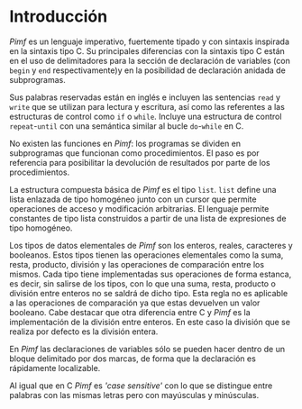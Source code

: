 # Introducción

*Pimf* es un lenguaje imperativo, fuertemente tipado y con sintaxis inspirada en la sintaxis tipo C.
Su principales diferencias con la sintaxis tipo C están en el uso de delimitadores para la sección de declaración de variables (con `begin` y `end` respectivamente)y en la posibilidad de declaración anidada de subprogramas.

Sus palabras reservadas están en inglés e incluyen las sentencias `read` y `write` que se utilizan para lectura y escritura, así como las referentes a las estructuras de control como `if` o `while`.
Incluye una estructura de control `repeat`-`until` con una semántica similar al bucle `do`-`while` en C.

No existen las funciones en *Pimf*: los programas se dividen en subprogramas que funcionan como procedimientos.
El paso es por referencia para posibilitar la devolución de resultados por parte de los procedimientos.

La estructura compuesta básica de *Pimf* es el tipo `list`. `list` define una lista enlazada de tipo homogéneo junto con un cursor que permite operaciones de acceso y modificación arbitrarias.
El lenguaje permite constantes de tipo lista construidos a partir de una lista de expresiones de tipo homogéneo.

Los tipos de datos elementales de *Pimf* son los enteros, reales, caracteres y booleanos. Estos tipos tienen las operaciones elementales como la suma, resta, producto, división y las operaciones de comparación entre los mismos. Cada tipo tiene implementadas sus operaciones de forma estanca, es decir, sin salirse de los tipos, con lo que una suma, resta, producto o división entre enteros no se saldrá de dicho tipo. Esta regla no es aplicable a las operaciones de comparación ya que estas devuelven un valor booleano. Cabe destacar que otra diferencia entre C y *Pimf* es la implementación de la división entre enteros. En este caso la división que se realiza por defecto es la división entera.

En *Pimf* las declaraciones de variables sólo se pueden hacer dentro de un bloque delimitado por dos marcas, de forma que la declaración es rápidamente localizable.

Al igual que en C *Pimf* es *'case sensitive'* con lo que se distingue entre palabras con las mismas letras pero con mayúsculas y minúsculas.

